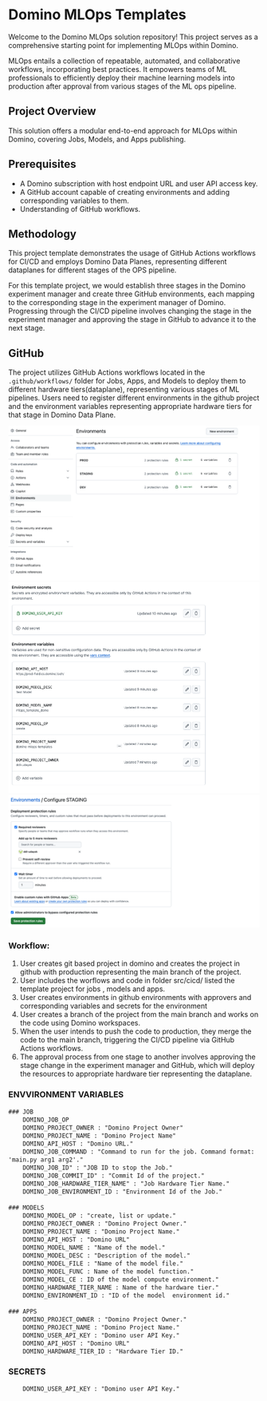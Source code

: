 # Domino MLOps Templates

Welcome to the Domino MLOps solution repository! This project serves as a comprehensive starting point for implementing MLOps within Domino.

MLOps entails a collection of repeatable, automated, and collaborative workflows, incorporating best practices. It empowers teams of ML professionals to efficiently deploy their machine learning models into production after approval from various stages of the ML ops pipeline.

## Project Overview

This solution offers a modular end-to-end approach for MLOps within Domino, covering Jobs, Models, and Apps publishing.

## Prerequisites

- A Domino subscription with host endpoint URL and user API access key.
- A GitHub account capable of creating environments and adding corresponding variables to them.
- Understanding of GitHub workflows.

## Methodology

This project template demonstrates the usage of GitHub Actions workflows for CI/CD and employs Domino Data Planes, representing different dataplanes for different stages of the OPS pipeline.

For this template project, we would establish three stages in the Domino experiment manager and create three GitHub environments, each mapping to the corresponding stage in the experiment manager of Domino. Progressing through the CI/CD pipeline involves changing the stage in the experiment manager and approving the stage in GitHub to advance it to the next stage.

## GitHub

The project utilizes GitHub Actions workflows located in the `.github/workflows/` folder for Jobs, Apps, and Models to deploy them to different hardware tiers(dataplane), representing various stages of ML pipelines.
Users need to register different environments in the github project and the environment variables representing appropriate hardware tiers for that stage in Domino Data Plane.

![plot](./images/environments.png)
![plot](./images/environment_variables.png)
![plot](./images/approvers.png)



### Workflow:

1. User creates git based project in domino and creates the project in github with production representing the main branch of the project.
2. User includes the worflows and code in folder src/cicd/ listed the template project for jobs , models and apps.
3. User creates environments in github environments with approvers and corresponding variables and secrets for the environment
4. User creates a branch of the project from the main branch and works on the code using Domino workspaces.
5. When the user intends to push the code to production, they merge the code to the main branch, triggering the CI/CD pipeline via GitHub Actions workflows.
6. The approval process from one stage to another involves approving the stage change in the experiment manager and GitHub, which will deploy the resources to appropriate hardware tier representing the dataplane.

### ENVVIRONMENT VARIABLES
    ### JOB
        DOMINO_JOB_OP
        DOMINO_PROJECT_OWNER : "Domino Project Owner"
        DOMINO_PROJECT_NAME : "Domino Project Name"
        DOMINO_API_HOST : "Domino URL."
        DOMINO_JOB_COMMAND : "Command to run for the job. Command format: 'main.py arg1 arg2'."
        DOMINO_JOB_ID" : "JOB ID to stop the Job."
        DOMINO_JOB_COMMIT_ID" : "Commit Id of the project."
        DOMINO_JOB_HARDWARE_TIER_NAME" : "Job Hardware Tier Name."
        DOMINO_JOB_ENVIRONMENT_ID : "Environment Id of the Job."

    ### MODELS
        DOMINO_MODEL_OP : "create, list or update."
        DOMINO_PROJECT_OWNER : "Domino Project Owner."
        DOMINO_PROJECT_NAME : "Domino Project Name."
        DOMINO_API_HOST : "Domino URL"
        DOMINO_MODEL_NAME : "Name of the model."
        DOMINO_MODEL_DESC : "Description of the model."
        DOMINO_MODEL_FILE : "Name of the model file."
        DOMINO_MODEL_FUNC : Name of the model function."
        DOMINO_MODEL_CE : ID of the model compute environment."
        DOMINO_HARDWARE_TIER_NAME : Name of the hardware tier."
        DOMINO_ENVIRONMENT_ID : "ID of the model  environment id."

    ### APPS
        DOMINO_PROJECT_OWNER : "Domino Project Owner."
        DOMINO_PROJECT_NAME : "Domino Project Name."
        DOMINO_USER_API_KEY : "Domino user API Key."
        DOMINO_API_HOST : "Domino URL"
        DOMINO_HARDWARE_TIER_ID : "Hardware Tier ID."

### SECRETS
        DOMINO_USER_API_KEY : "Domino user API Key."
